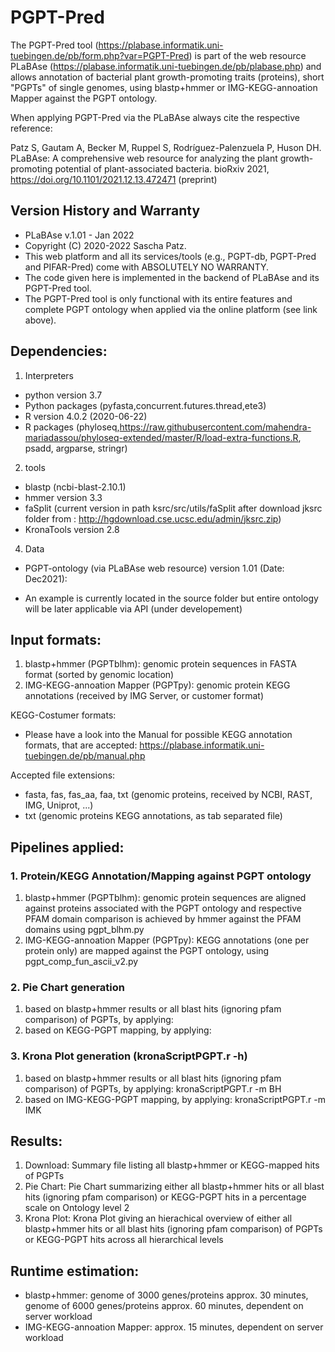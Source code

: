 # PGPT-Pred
The PGPT-Pred tool (https://plabase.informatik.uni-tuebingen.de/pb/form.php?var=PGPT-Pred) is part of the web resource PLaBAse (https://plabase.informatik.uni-tuebingen.de/pb/plabase.php) and allows annotation of bacterial plant growth-promoting traits (proteins), short "PGPTs" of single genomes, using blastp+hmmer or IMG-KEGG-annoation Mapper against the PGPT ontology.

When applying PGPT-Pred via the PLaBAse always cite the respective reference:

Patz S, Gautam A, Becker M, Ruppel S, Rodríguez-Palenzuela P, Huson DH. PLaBAse: A comprehensive web resource for analyzing the plant growth-promoting potential of plant-associated bacteria. bioRxiv 2021, https://doi.org/10.1101/2021.12.13.472471 (preprint)

## Version History and Warranty

- PLaBAse v.1.01 - Jan 2022 
- Copyright (C) 2020-2022 Sascha Patz. 
- This web platform and all its services/tools (e.g., PGPT-db, PGPT-Pred and PIFAR-Pred) come with ABSOLUTELY NO WARRANTY.
- The code given here is implemented in the backend of PLaBAse and its PGPT-Pred tool.
- The PGPT-Pred tool is only functional with its entire features and complete PGPT ontology when applied via the online platform (see link above).


## Dependencies:
1. Interpreters
* python version 3.7
* Python packages (pyfasta,concurrent.futures.thread,ete3)
* R version 4.0.2 (2020-06-22)
* R packages (phyloseq,https://raw.githubusercontent.com/mahendra-mariadassou/phyloseq-extended/master/R/load-extra-functions.R, psadd, argparse, stringr)
2. tools
* blastp (ncbi-blast-2.10.1)
* hmmer version 3.3
* faSplit (current version in path ksrc/src/utils/faSplit after download jksrc folder from : http://hgdownload.cse.ucsc.edu/admin/jksrc.zip)
* KronaTools version 2.8

4. Data
* PGPT-ontology (via PLaBAse web resource) version 1.01 (Date: Dec2021): 
- An example is currently located in the source folder but entire ontology will be later applicable via API (under developement)

## Input formats:
1. blastp+hmmer (PGPTblhm):            genomic protein sequences in FASTA format (sorted by genomic location)
2. IMG-KEGG-annoation Mapper (PGPTpy): genomic protein KEGG annotations (received by IMG Server, or customer format)

KEGG-Costumer formats:
- Please have a look into the Manual for possible KEGG annotation formats, that are accepted: https://plabase.informatik.uni-tuebingen.de/pb/manual.php

Accepted file extensions:
- fasta, fas, fas_aa, faa, txt (genomic proteins, received by NCBI, RAST, IMG, Uniprot, ...)
- txt (genomic proteins KEGG annotations, as tab separated file)

## Pipelines applied:
### 1. Protein/KEGG Annotation/Mapping against PGPT ontology
   1. blastp+hmmer (PGPTblhm):            genomic protein sequences are aligned against proteins associated with the PGPT ontology and respective PFAM domain comparison is achieved by hmmer against the PFAM domains using pgpt_blhm.py
   2. IMG-KEGG-annoation Mapper (PGPTpy): KEGG annotations (one per protein only) are mapped against the PGPT ontology, using pgpt_comp_fun_ascii_v2.py

### 2. Pie Chart generation 
   1. based on blastp+hmmer results or all blast hits (ignoring pfam comparison) of PGPTs, by applying:
   2. based on KEGG-PGPT mapping, by applying: 

### 3. Krona Plot generation (kronaScriptPGPT.r -h)
   1. based on blastp+hmmer results or all blast hits (ignoring pfam comparison) of PGPTs, by applying: kronaScriptPGPT.r -m BH
   2. based on IMG-KEGG-PGPT mapping, by applying: kronaScriptPGPT.r -m IMK

## Results:
1. Download:   Summary file listing all blastp+hmmer or KEGG-mapped hits of PGPTs
2. Pie Chart:  Pie Chart  summarizing either all blastp+hmmer hits or all blast hits (ignoring pfam comparison) or KEGG-PGPT hits in a percentage scale on Ontology level 2
3. Krona Plot: Krona Plot giving an hierachical overview of either all blastp+hmmer hits or all blast hits (ignoring pfam comparison) of PGPTs or KEGG-PGPT hits across all hierarchical levels

## Runtime estimation:
- blastp+hmmer: genome of 3000 genes/proteins approx. 30 minutes, genome of 6000 genes/proteins approx. 60 minutes, dependent on server workload
- IMG-KEGG-annoation Mapper: approx. 15 minutes, dependent on server workload
